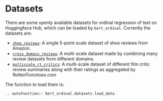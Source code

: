 # Datasets

There are some openly available datasets for ordinal regression of text on
Huggingface Hub, which can be loaded by `bert_ordinal`. Currently the datasets
are:

 * [`shoe_reviews`](https://huggingface.co/datasets/juliensimon/amazon-shoe-reviews):
   A single 5-point scale dataset of shoe reviews from Amazon.
 * [`cross_domain_reviews`](https://huggingface.co/datasets/frankier/cross_domain_reviews):
   A multi-scale dataset made by combining many review datasets from different
   domains.
 * [`multiscale_rt_critics`](https://huggingface.co/datasets/frankier/multiscale_rt_critics):
   A multi-scale dataset of different film critic review summaries along with
   their ratings as aggregated by RottenTomotoes.com

The function to load them is:

```{eval-rst}
.. autofunction:: bert_ordinal.datasets.load_data
```
